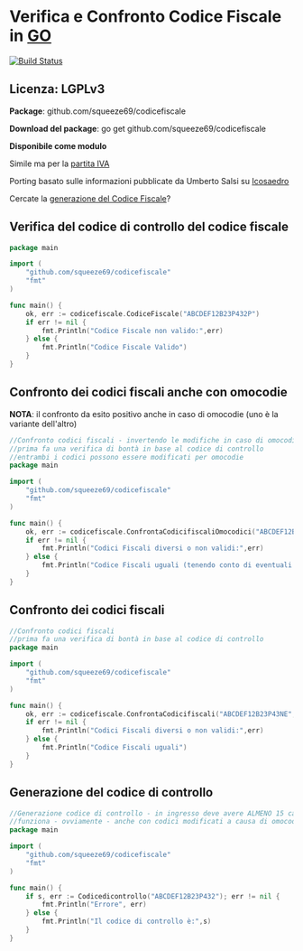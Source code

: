 # Verifica e Confronto Codice Fiscale in [GO](http://golang.org)

[![Build Status](https://travis-ci.org/squeeze69/codicefiscale.svg?branch=master)](https://travis-ci.org/squeeze69/codicefiscale)

## Licenza: LGPLv3

**Package**: github.com/squeeze69/codicefiscale

**Download del package**: go get github.com/squeeze69/codicefiscale

**Disponibile come modulo**

Simile ma per la [partita IVA](https://github.com/squeeze69/partitaiva)

Porting basato sulle informazioni pubblicate da Umberto Salsi su [Icosaedro](http://www.icosaedro.it/cf-pi/index.html)

Cercate la [generazione del Codice Fiscale](https://github.com/squeeze69/generacodicefiscale)?

## Verifica del codice di controllo del codice fiscale

``` go
package main

import (
    "github.com/squeeze69/codicefiscale"
    "fmt"
)

func main() {
    ok, err := codicefiscale.CodiceFiscale("ABCDEF12B23P432P")
    if err != nil {
        fmt.Println("Codice Fiscale non valido:",err)
    } else {
        fmt.Println("Codice Fiscale Valido")
    }
}
```

## Confronto dei codici fiscali anche con omocodie

**NOTA**: il confronto da esito positivo anche in caso di omocodie (uno è la variante dell'altro)

``` go
//Confronto codici fiscali - invertendo le modifiche in caso di omocodie
//prima fa una verifica di bontà in base al codice di controllo
//entrambi i codici possono essere modificati per omocodie
package main

import (
    "github.com/squeeze69/codicefiscale"
    "fmt"
)

func main() {
    ok, err := codicefiscale.ConfrontaCodicifiscaliOmocodici("ABCDEF12B23P43NE", "ABCDEF12B23P432P")
    if err != nil {
        fmt.Println("Codici Fiscali diversi o non validi:",err)
    } else {
        fmt.Println("Codice Fiscali uguali (tenendo conto di eventuali omocodie)")
    }
}
```

## Confronto dei codici fiscali

``` go
//Confronto codici fiscali
//prima fa una verifica di bontà in base al codice di controllo
package main

import (
    "github.com/squeeze69/codicefiscale"
    "fmt"
)

func main() {
    ok, err := codicefiscale.ConfrontaCodicifiscali("ABCDEF12B23P43NE", "ABCDEF12B23P432P")
    if err != nil {
        fmt.Println("Codici Fiscali diversi o non validi:",err)
    } else {
        fmt.Println("Codice Fiscali uguali")
    }
}
```

## Generazione del codice di controllo

``` go
//Generazione codice di controllo - in ingresso deve avere ALMENO 15 caratteri
//funziona - ovviamente - anche con codici modificati a causa di omocodie
package main

import (
    "github.com/squeeze69/codicefiscale"
    "fmt"
)

func main() {
    if s, err := Codicedicontrollo("ABCDEF12B23P432"); err != nil {
        fmt.Println("Errore", err)
    } else {
        fmt.Println("Il codice di controllo è:",s)
    }
}
```
